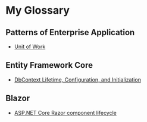 # My Glossary

## Patterns of Enterprise Application
 - [Unit of Work](https://martinfowler.com/eaaCatalog/unitOfWork.html)

## Entity Framework Core
 - [DbContext Lifetime, Configuration, and Initialization](https://docs.microsoft.com/en-us/ef/core/dbcontext-configuration/#using-dbcontext-with-dependency-injection)

## Blazor
 - [ASP.NET Core Razor component lifecycle](https://docs.microsoft.com/en-us/aspnet/core/blazor/components/lifecycle?view=aspnetcore-6.0)

